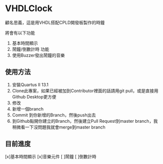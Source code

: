 # VHDLClock

顧名思義，這是用VHDL搭配CPLD開發板製作的時鐘

將會有以下功能<br>
1. 基本時間顯示
2. 鬧鐘/倒數計時 功能
3. 使用Buzzer發出鬧鐘的音樂

## 使用方法
1. 安裝Quartus II 13.1
2. Clone此專案，如果已經被加到Contributor裡面的話請用git pull，或是直接用Github Desktop更方便
3. 修改
4. 新增一個branch
5. Commit 到你新增的Branch，然後push出去
6. 到Github點開你建立的Branch，然後建立Pull Request到master branch，我稍微看一下沒問題我就會merge到master branch

## 目前進度
[x]基本時間顯示 
[x]音樂元件
[ ]鬧鐘
[ ]倒數計時

